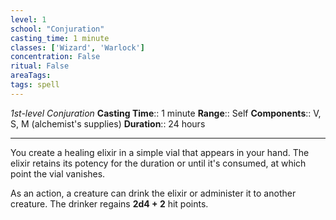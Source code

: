 ```yaml
---
level: 1
school: "Conjuration"
casting_time: 1 minute
classes: ['Wizard', 'Warlock']
concentration: False
ritual: False
areaTags: 
tags: spell
---
```


_1st-level Conjuration_
**Casting Time**:: 1 minute
**Range**:: Self
**Components**:: V, S, M (alchemist's supplies)
**Duration**:: 24 hours

---

You create a healing elixir in a simple vial that appears in your hand. The elixir retains its potency for the duration or until it's consumed, at which point the vial vanishes.

As an action, a creature can drink the elixir or administer it to another creature. The drinker regains **2d4 + 2** hit points.



